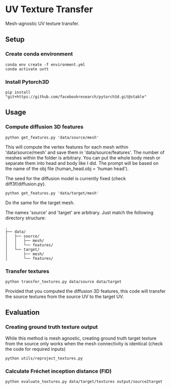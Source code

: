 # UV Texture Transfer
Mesh-agnostic UV texture transfer.

## Setup
### Create conda environment
```
conda env create -f environment.yml
conda activate uvtt
```

### Install Pytorch3D
```
pip install "git+https://github.com/facebookresearch/pytorch3d.git@stable"
```

## Usage
### Compute diffusion 3D features
```
python get_features.py 'data/source/mesh'
```
This will compute the vertex features for each mesh within 'data/source/mesh' and save them in 'data/source/features'. The number of meshes within the folder is arbitrary. You can put the whole body mesh or separate them into head and body like I did. The prompt will be based on the name of the obj file (human_head.obj = 'human head').

The seed for the diffusion model is currently fixed (check diff3f/diffusion.py). 

```
python get_features.py 'data/target/mesh'
```
Do the same for the target mesh.

The names 'source' and 'target' are arbitrary. Just match the following directory structure:

```
.
├── data/
│   ├── source/
│   │   ├── mesh/
│   │   └── features/
│   └── target/
│       ├── mesh/
│       └── features/
```

### Transfer textures
```
python transfer_textures.py data/source data/target
```
Provided that you computed the diffusion 3D features, this code will transfer the source textures from the source UV to the target UV.

## Evaluation
### Creating ground truth texture output
While this method is mesh agnostic, creating ground truth target texture from the source only works when the mesh connectivity is identical (check the code for required inputs)
```
python utils/reproject_textures.py
```

### Calculate Fréchet inception distance (FID)
```
python evaluate_textures.py data/target/textures output/source2target
```